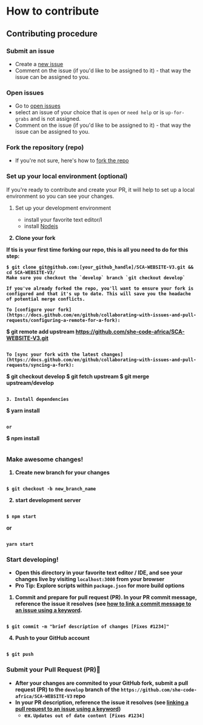 # How to contribute

## Contributing procedure

### Submit an issue

- Create a [new issue](https://github.com/she-code-africa/SCA-WEBSITE-V3/issues)
- Comment on the issue (if you'd like to be assigned to it) - that way the issue can be assigned to you.

### Open issues

- Go to [open issues](https://github.com/she-code-africa/SCA-WEBSITE-V3/issues)
- select an issue of your choice that is `open` or `need help` or is `up-for-grabs` and is not assigned.
- Comment on the issue (if you'd like to be assigned to it) - that way the issue can be assigned to you.

### Fork the repository (repo)

- If you're not sure, here's how to [fork the repo](https://help.github.com/en/articles/fork-a-repo)

### Set up your local environment (optional)

If you're ready to contribute and create your PR, it will help to set up a local environment so you can see your changes.

1. Set up your development environment

   - install your favorite text editor/I
   - install [Nodejs](nodejs.org)
     <b>

2. Clone your fork

If tis is your first time forking our repo, this is all you need to do for this step:

```
$ git clone git@github.com:[your_github_handle]/SCA-WEBSITE-V3.git && cd SCA-WEBSITE-V3/
Make sure you checkout the `develop` branch `git checkout develop`

If you've already forked the repo, you'll want to ensure your fork is configured and that it's up to date. This will save you the headache of potential merge conflicts.

To [configure your fork](https://docs.github.com/en/github/collaborating-with-issues-and-pull-requests/configuring-a-remote-for-a-fork):

```

$ git remote add upstream https://github.com/she-code-africa/SCA-WEBSITE-V3.git

```

To [sync your fork with the latest changes](https://docs.github.com/en/github/collaborating-with-issues-and-pull-requests/syncing-a-fork):

```

$ git checkout develop
$ git fetch upstream
$ git merge upstream/develop

```

3. Install dependencies

```

$ yarn install

```

or

```

$ npm install

```

```

### Make awesome changes!

1. Create new branch for your changes

```

$ git checkout -b new_branch_name

```

2. start development server

```

$ npm start

```

or

```

yarn start

```

### Start developing!

- Open this directory in your favorite text editor / IDE, and see your changes live by visiting `localhost:3000` from your browser
- Pro Tip: Explore scripts within `package.json` for more build options

1. Commit and prepare for pull request (PR). In your PR commit message, reference the issue it resolves (see [how to link a commit message to an issue using a keyword](https://docs.github.com/en/free-pro-team@latest/github/managing-your-work-on-github/linking-a-pull-request-to-an-issue#linking-a-pull-request-to-an-issue-using-a-keyword).

```

$ git commit -m "brief description of changes [Fixes #1234]"

```

4. Push to your GitHub account

```

$ git push

```

### Submit your Pull Request (PR)🚀

- After your changes are commited to your GitHub fork, submit a pull request (PR) to the `develop` branch of the `https://github.com/she-code-africa/SCA-WEBSITE-V3` repo
- In your PR description, reference the issue it resolves (see [linking a pull request to an issue using a keyword](https://docs.github.com/en/free-pro-team@latest/github/managing-your-work-on-github/linking-a-pull-request-to-an-issue#linking-a-pull-request-to-an-issue-using-a-keyword))
  - ex. `Updates out of date content [Fixes #1234]`

```

```

```

```
